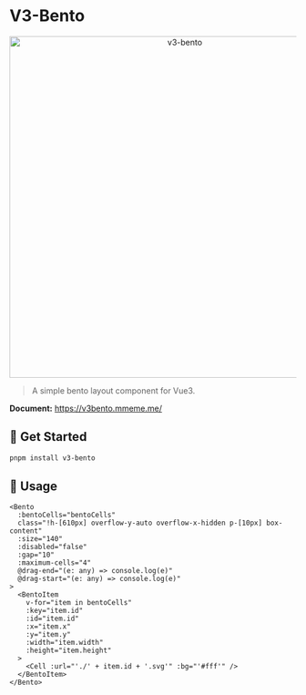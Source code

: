 # V3-Bento

<p align='center'>
  <img src='https://cdn.jsdelivr.net/gh/pinky-pig/pic-bed/imagesv3-bento.gif' alt='v3-bento' width='600'/>
</p>

> A simple bento layout component for Vue3.

**Document:** <https://v3bento.mmeme.me/>

## 🌸 Get Started

```bash
pnpm install v3-bento
```

## 🍄 Usage

```
<Bento
  :bentoCells="bentoCells"
  class="!h-[610px] overflow-y-auto overflow-x-hidden p-[10px] box-content"
  :size="140"
  :disabled="false"
  :gap="10"
  :maximum-cells="4"
  @drag-end="(e: any) => console.log(e)"
  @drag-start="(e: any) => console.log(e)"
>
  <BentoItem
    v-for="item in bentoCells"
    :key="item.id"
    :id="item.id"
    :x="item.x"
    :y="item.y"
    :width="item.width"
    :height="item.height"
  >
    <Cell :url="'./' + item.id + '.svg'" :bg="'#fff'" />
  </BentoItem>
</Bento>
```
